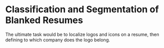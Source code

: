 # Classification and Segmentation of Blanked Resumes

The ultimate task would be to localize logos and icons on a resume, then defining to which company does the logo belong. 
